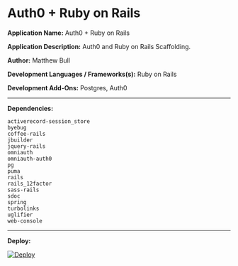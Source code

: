 # Auth0 + Ruby on Rails

**Application Name:** Auth0 + Ruby on Rails

**Application Description:** Auth0 and Ruby on Rails Scaffolding.

**Author:** Matthew Bull

**Development Languages / Frameworks(s):** Ruby on Rails

**Development Add-Ons:** Postgres, Auth0

---

**Dependencies:**

	activerecord-session_store
	byebug
	coffee-rails
	jbuilder
	jquery-rails
	omniauth
	omniauth-auth0
	pg
	puma
	rails
	rails_12factor
	sass-rails
	sdoc
	spring
	turbolinks
	uglifier
	web-console

---

**Deploy:**

[![Deploy](https://www.herokucdn.com/deploy/button.svg)](https://heroku.com/deploy)
